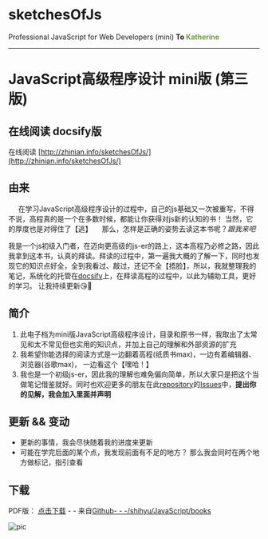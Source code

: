 # sketchesOfJs
Professional JavaScript for Web Developers  (mini)   **To <span style="color:#709a3f"> Katherine</span>**

------

# JavaScript高级程序设计 mini版 (第三版)
## 在线阅读 docsify版
在线阅读 [http://zhinian.info/sketchesOfJs/](http://zhinian.info/sketchesOfJs/)
## 由来
     在学习JavaScript高级程序设计的过程中，自己的js基础又一次被重写，不得不说，高程真的是一个在多数时候，都能让你获得对js新的认知的书！ 当然，它的厚度也是对得住了【逃】
    那么，怎样是正确的姿势去读这本书呢？*跟我来吧*

我是一个js初级入门者，在迈向更高级的js-er的路上，这本高程乃必修之路，因此我拿到这本书，认真的拜读。拜读的过程中，第一遍我大概的了解一下，同时也发现它的知识点好全，全到我看过、敲过，还记不全【捂脸】，所以，我就整理我的笔记，系统化的托管在[docsify](https://docsify.js.org/#/)上，在拜读高程的过程中，以此为辅助工具，更好的学习。  让我持续更新😘👏
## 简介
1. 此电子档为mini版JavaScript高级程序设计，目录和原书一样，我取出了太常见和太不常见但也实用的知识点，并加上自己的理解和外部资源的扩充
2. 我希望你能选择的阅读方式是一边翻着高程(纸质书max)，一边有着编辑器、浏览器(谷歌max)， 一边看这个【嘿哈！】
3. 我也是一个初级js-er，因此我的理解也难免偏向简单，所以大家只是把这个当做笔记借鉴就好。同时也欢迎更多的朋友在此[repository](https://github.com/PeterGooo/sketchesOfJs)的[Issues](https://github.com/PeterGooo/sketchesOfJs/issues)中，**提出你的见解，我会加入里面并声明**
## 更新 && 变动
- 更新的事情，我会尽快随着我的进度来更新
- 可能在学完后面的某个点，我发现前面有不足的地方？  那么我会同时在两个地方做标记，指引查看

## 下载  
PDF版： [点击下载](https://raw.githubusercontent.com/shihyu/JavaScript/master/books/JavaScript%E9%AB%98%E7%BA%A7%E7%A8%8B%E5%BA%8F%E8%AE%BE%E8%AE%A1%EF%BC%88%E7%AC%AC3%E7%89%88%EF%BC%89%E3%80%91%E4%B8%AD%E6%96%87%20%E9%AB%98%E6%B8%85%20%E5%AE%8C%E6%95%B4%20%E8%AF%A6%E7%BB%86%E4%B9%A6%E7%AD%BE%E7%89%88.pdf) - - 来自[Github- - -/shihyu/JavaScript/books](https://github.com/shihyu/JavaScript/tree/master/books)

![pic](https://img3.doubanio.com/lpic/s8958650.jpg)
